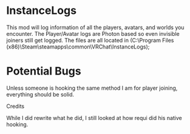# InstanceLogs
This mod will log information of all the players, avatars, and worlds you encounter. 
The Player/Avatar logs are Photon based so even invisible joiners still get logged. 
The files are all located in (C:\Program Files (x86)\Steam\steamapps\common\VRChat\InstanceLogs);

# Potential Bugs

Unless someone is hooking the same method I am for player joining, everything should be solid.

Credits

While I did rewrite what he did, I still looked at how requi did his native hooking.
